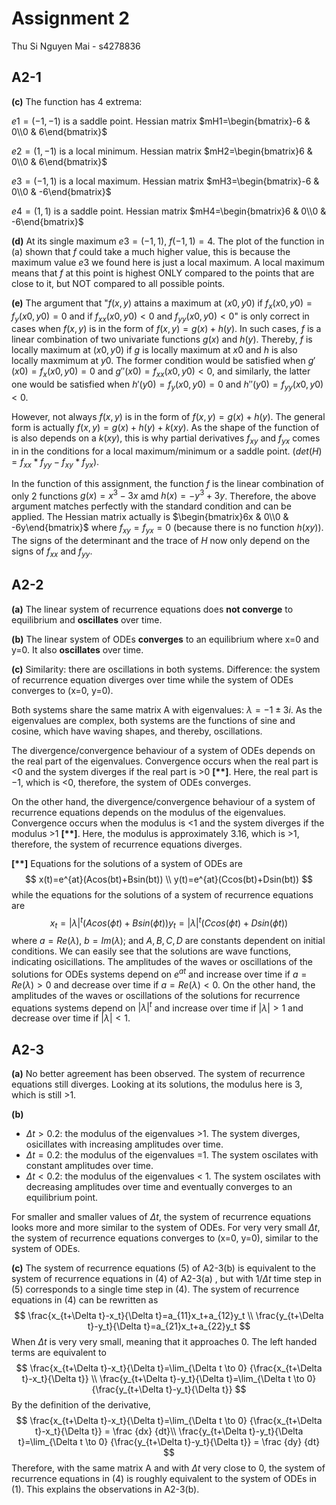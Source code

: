 # Assignment 2

Thu Si Nguyen Mai - s4278836

## A2-1

**(c)** The function has 4 extrema:

$e1=(-1,-1)$ is a saddle point. Hessian matrix $mH1=\begin{bmatrix}-6 & 0\\0 & 6\end{bmatrix}$

$e2=(1, -1)$ is a local minimum. Hessian matrix $mH2=\begin{bmatrix}6 & 0\\0 & 6\end{bmatrix}$

$e3=(-1, 1)$ is a local maximum. Hessian matrix $mH3=\begin{bmatrix}-6 & 0\\0 & -6\end{bmatrix}$

$e4=(1,1)$ is a saddle point. Hessian matrix $mH4=\begin{bmatrix}6 & 0\\0 & -6\end{bmatrix}$

**(d)** At its single maximum $e3=(-1, 1)$, $f(-1,1)=4$. The plot of the function in (a) shown that $f$ could take a much higher value, this is because the maximum value $e3$ we found here is just a local maximum. A local maximum means that $f$ at this point is highest ONLY compared to the points that are close to it, but NOT compared to all possible points.

**(e)** The argument that "$f(x,y)$ attains a maximum at $(x0,y0)$ if
$f_x(x0,y0)=f_y(x0,y0)=0$ and if $f_{xx}(x0,y0)<0$ and $f_{yy}(x0,y0)<0$" is only correct in cases when $f(x,y)$ is in the form of $f(x,y)=g(x)+h(y)$. In such cases, $f$ is a linear combination of two univariate functions $g(x)$ and $h(y)$. Thereby, $f$ is locally maximum at $(x0,y0)$ if $g$ is locally maximum at $x0$ and $h$ is also locally maxmimum at $y0$. The former condition would be satisfied when $g'(x0)=f_x(x0,y0)=0$ and $g''(x0)=f_{xx}(x0,y0)<0$, and similarly, the latter one would be satisfied when $h'(y0)=f_y(x0,y0)=0$ and $h''(y0)=f_{yy}(x0,y0)<0$.

However, not always  $f(x,y)$ is in the form of $f(x,y)=g(x)+h(y)$. The general form is actually $f(x,y)=g(x)+h(y)+k(xy)$. As the shape of the function of is also depends on a $k(xy)$, this is why partial derivatives $f_{xy}$ and $f_{yx}$ comes in in the conditions for a local maximum/minimum or a saddle point. ($det(H)=f_{xx}*f_{yy}-f_{xy}*f_{yx}$).

In the function of this assignment, the function $f$ is the linear combination of only 2 functions $g(x)=x^3-3x$ amd $h(x)=-y^3+3y$. Therefore, the above argument matches perfectly with the standard condition and can be applied. The Hessian matrix actually is $\begin{bmatrix}6x & 0\\0 & -6y\end{bmatrix}$ where $f_{xy}=f_{yx}=0$ (because there is no function $h(xy)$). The signs of the determinant and the trace of $H$ now only depend on the signs of $f_{xx}$ and $f_{yy}$. 

## A2-2

**(a)** The linear system of recurrence equations does **not converge** to equilibrium and **oscillates** over time.

**(b)** The linear system of ODEs **converges** to an equilibrium where x=0 and y=0. It also **oscillates** over time.

**(c)** Similarity: there are oscillations in both systems. Difference: the system of recurrence equation diverges over time while the system of ODEs converges to (x=0, y=0).

Both systems share the same matrix A with eigenvalues: $\lambda = -1 \pm 3i$. As the eigenvalues are complex, both systems are the functions of sine and cosine, which have waving shapes, and thereby, oscillations.

The divergence/convergence behaviour of a system of ODEs depends on the real part of the eigenvalues. Convergence occurs when the real part is <0 and the system diverges if the real part is >0 **[\*\*]**. Here, the real part is $-1$, which is <0, therefore, the system of ODEs converges.

On the other hand, the divergence/convergence behaviour of a system of recurrence equations depends on the modulus of the eigenvalues. Convergence occurs when the modulus is <1 and the system diverges if the modulus >1 **[\*\*]**. Here, the modulus is approximately 3.16, which is >1, therefore, the system of recurrence equations diverges.

**[\*\*]** Equations for the solutions of a system of ODEs are
$$
x(t)=e^{at}(Acos(bt)+Bsin(bt)) \\
y(t)=e^{at}(Ccos(bt)+Dsin(bt))
$$
while the equations for the solutions of a system of recurrence equations are
$$
x_t=|\lambda|^t(Acos(\phi t)+Bsin(\phi t))
y_t=|\lambda|^t(Ccos(\phi t)+Dsin(\phi t))
$$
where $a=Re(\lambda)$, $b=Im(\lambda)$; and $A,B,C,D$ are constants dependent on initial conditions. We can easily see that the solutions are wave functions, indicating osicillations. The amplitudes of the waves or oscillations of the solutions for ODEs systems depend on $e^{at}$ and increase over time if $a=Re(\lambda)>0$ and decrease over time if $a=Re(\lambda)<0$. On the other hand, the amplitudes of the waves or oscillations of the solutions for recurrence equations systems depend on $|\lambda|^t$ and increase over time if $|\lambda|>1$ and decrease over time if $|\lambda|<1$.

## A2-3

**(a)** No better agreement has been observed. The system of recurrence equations still diverges. Looking at its solutions, the modulus here is 3, which is still  >1.

**(b)** 

- $\Delta t > 0.2$: the modulus of the eigenvalues >1. The system diverges, osicillates with increasing amplitudes over time.
- $\Delta t =0.2$: the modulus of the eigenvalues =1. The system oscilates with constant amplitudes over time.
- $\Delta t < 0.2$: the modulus of the eigenvalues < 1. The system oscilates with decreasing amplitudes over time and eventually converges to an equilibrium point.

For smaller and smaller values of $\Delta t$, the system of recurrence equations looks more and more similar to the system of ODEs. For very very small $\Delta t$, the system of recurrence equations converges to (x=0, y=0), similar to the system of ODEs.

**(c)** The system of recurrence equations (5) of A2-3(b) is equivalent to the system of recurrence equations in (4) of A2-3(a) , but with $1/\Delta t$ time step in (5) corresponds to a single time step in (4). The system of recurrence equations in (4) can be rewritten as
$$
\frac{x_{t+\Delta t}-x_t}{\Delta t}=a_{11}x_t+a_{12}y_t \\
\frac{y_{t+\Delta t}-y_t}{\Delta t}=a_{21}x_t+a_{22}y_t
$$
When $\Delta t$ is very very small, meaning that it approaches 0. The left handed terms are equivalent to
$$
\frac{x_{t+\Delta t}-x_t}{\Delta t}=\lim_{\Delta t \to 0} {\frac{x_{t+\Delta t}-x_t}{\Delta t}} \\
\frac{y_{t+\Delta t}-y_t}{\Delta t}=\lim_{\Delta t \to 0} {\frac{y_{t+\Delta t}-y_t}{\Delta t}}
$$
By the definition of the derivative,
$$
\frac{x_{t+\Delta t}-x_t}{\Delta t}=\lim_{\Delta t \to 0} {\frac{x_{t+\Delta t}-x_t}{\Delta t}} = \frac {dx} {dt}\\
\frac{y_{t+\Delta t}-y_t}{\Delta t}=\lim_{\Delta t \to 0} {\frac{y_{t+\Delta t}-y_t}{\Delta t}} = \frac {dy} {dt}
$$
Therefore, with the same matrix A and with $\Delta t$ very close to 0, the system of recurrence equations in (4) is roughly equivalent to the system of ODEs in (1). This explains the observations in A2-3(b).

